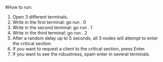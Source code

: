 #How to run:

1. Open 3 different terminals.
2. Write in the first terminal: go run . 0
3. Write in the second terminal: go run . 1
4. Write in the third terminal: go run . 2
5. After a random delay up to 5 seconds, all 3 nodes will attempt to enter the critical section
6. If you want to request a client to the critical section, press Enter.
7. If you want to see the robustness, spam enter in several terminals.
